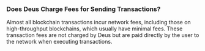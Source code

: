 ### Does Deus Charge Fees for Sending Transactions?

Almost all blockchain transactions incur network fees, including those on high-throughput blockchains, which usually have minimal fees. These transaction fees are not charged by Deus but are paid directly by the user to the network when executing transactions.